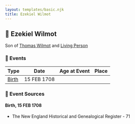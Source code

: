 ```yaml
---
layout: templates/basic.njk
title: Ezekiel Wilmot
---
```

## 🔵 Ezekiel Wilmot

Son of [Thomas Wilmot](/people/3/36930663) and [Living Person](/people/1/19292651)

### 📆 Events

Type | Date | Age at Event | Place
------ | ------ | ------ | ------
[Birth](#event-event-2) | 15 FEB 1708 |  |

### 📰 Event Sources

#### <a id="event-event-2"></a> Birth, 15 FEB 1708
* The New England Historical and Genealogical Register  - 71
